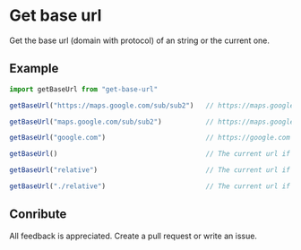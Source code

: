 # Get base url

Get the base url (domain with protocol) of an string or the current one.

## Example

```js
import getBaseUrl from "get-base-url"

getBaseUrl("https://maps.google.com/sub/sub2")   // https://maps.google.com

getBaseUrl("maps.google.com/sub/sub2")           // https://maps.google.com

getBaseUrl("google.com")                         // https://google.com

getBaseUrl()                                     // The current url if in a browser

getBaseUrl("relative")                           // The current url if in a browser

getBaseUrl("./relative")                         // The current url if in a browser
```

## Conribute

All feedback is appreciated. Create a pull request or write an issue.
